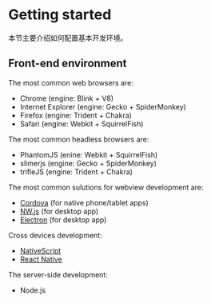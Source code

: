 # Getting started

本节主要介绍如何配置基本开发环境。

## Front-end environment

The most common web browsers are:

- Chrome (engine: Blink + V8)
- Internet Explorer (engine: Gecko + SpiderMonkey)
- Firefox (engine: Trident + Chakra)
- Safari (engine: Webkit + SquirrelFish)

The most common headless browsers are:

- PhantomJS (enine: Webkit + SquirrelFish)
- slimerjs (engine: Gecko + SpiderMonkey)
- trifleJS (engine: Trident + Chakra)

The most common sulutions for webview development are:

- [Cordova](https://cordova.apache.org/) (for native phone/tablet apps)
- [NW.js](https://github.com/nwjs/nw.js) (for desktop app)
- [Electron](http://electron.atom.io/) (for desktop app)

Cross devices development:

- [NativeScript](https://www.nativescript.org/)
- [React Native](https://facebook.github.io/react-native/)

The server-side development:

- Node.js